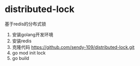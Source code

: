 # distributed-lock
基于redis的分布式锁
1. 安装golang开发环境
2. 安装redis
3. 克隆代码 https://github.com/sendy-109/distributed-lock.git
4. go mod init lock
5. go build
